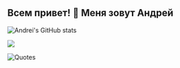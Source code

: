 ## Всем привет! 👋 Меня зовут Андрей


![Andrei's GitHub stats](https://github-readme-stats.vercel.app/api?username=andreislavrov&show_icons=true&theme=radical)

![](http://github-profile-summary-cards.vercel.app/api/cards/repos-per-language?andreislavrov=vn7n24fzkq&theme=default)

![Quotes](https://quotes-github-readme.vercel.app/api?type=horizontal&theme=radical)
<!--
**AndreisLavrov/AndreisLavrov** is a ✨ _special_ ✨ repository because its `README.md` (this file) appears on your GitHub profile.

Here are some ideas to get you started:

- 🔭 I’m currently working on ...
- 🌱 I’m currently learning ...
- 👯 I’m looking to collaborate on ...
- 🤔 I’m looking for help with ...
- 💬 Ask me about ...
- 📫 How to reach me: ...
- 😄 Pronouns: ...
- ⚡ Fun fact: ...
-->
